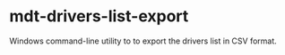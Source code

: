 # mdt-drivers-list-export
Windows command-line utility to to export the drivers list in CSV format.
